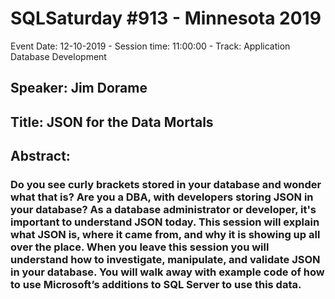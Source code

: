 # SQLSaturday #913 - Minnesota 2019
Event Date: 12-10-2019 - Session time: 11:00:00 - Track: Application  Database Development
## Speaker: Jim Dorame
## Title: JSON for the Data Mortals
## Abstract:
### Do you see curly brackets stored in your database and wonder what that is? Are you a DBA, with developers storing JSON in your database? As a database administrator or developer, it's important to understand JSON today.  This session will explain what JSON is, where it came from, and why it is showing up all over the place.  When you leave this session you will understand how to investigate, manipulate, and validate JSON in your database.  You will walk away with example code of how to use Microsoft’s additions to SQL Server to use this data.

